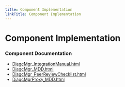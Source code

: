 ```yaml
---
title: Component Implementation
linkTitle: Component Implementation
---
```


# Component Implementation
### Component Documentation

- [DiagcMgr_IntegrationManual.html](doc/DiagcMgr_IntegrationManual.html)
- [DiagcMgr_MDD.html](doc/DiagcMgr_MDD.html)
- [DiagcMgr_PeerReviewChecklist.html](doc/DiagcMgr_PeerReviewChecklist.html)
- [DiagcMgrProxy_MDD.html](doc/DiagcMgrProxy_MDD.html)


